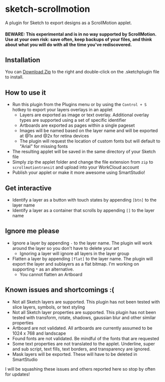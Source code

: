 # sketch-scrollmotion
A plugin for Sketch to export designs as a ScrollMotion applet.

#### BEWARE: This experimental and is in no way supported by ScrollMotion. Use at your own risk: save often, keep backups of your files, and think about what you will do with all the time you've rediscovered.

## Installation
You can [Download Zip]() to the right and double-click on the .sketchplugin file to install.

## How to use it
* Run this plugin from the Plugins menu or by using the `Control + S` hotkey to export your layers overlays in an applet
  * Layers are exported as image or text overlay. Additional overlay types are supported using a set of specific identifier
  * Artboards are exported as pages within a single pageset
  * Images will be named based on the layer name and will be exported at @1x and @2x for retina devices
  * The plugin will request the location of custom fonts but will default to "Arial" for missing fonts
* The resulting applet will be saved in the same directory of your Sketch file
* Simply zip the applet folder and change the file extension from `zip` to `scrollmotiontransit` and upload into your WorkCloud account
* Publish your applet or make it more awesome using SmartStudio!

## Get interactive
* Identify a layer as a button with touch states by appending `[btn]` to the layer name
* Identify a layer as a container that scrolls by appending `[]` to the layer name

## Ignore me please
* Ignore a layer by appending `-` to the layer name. The plugin will work around the layer so you don't have to delete your art
  * Ignoring a layer will ignore all layers in the layer group
* Flatten a layer by appending `[flat]` to the layer name. The plugin will export the layer and sublayers as a flat bitmap. I'm working on supporting `*` as an alternative.
  * You cannot flatten an Artboard

## Known issues and shortcomings :(
* Not all Sketch layers are supported. This plugin has not been tested with slice layers, symbols, or text styling
* Not all Sketch layer properties are supported. This plugin has not been tested with transform, rotate, shadows, gaussian blur and other similar properties
* Artboard are not validated. All artboards are currently assumed to be 1024 x 768 and landscape
* Found fonts are not validated. Be mindful of the fonts that are requested
* Some text properties are not translated to the applet. Underline, super and sub script, text fills, text borders, and transparency are ignored.
* Mask layers will be exported. These will have to be deleted in SmartStudio

I will be squashing these issues and others reported here so stop by often for updates!



